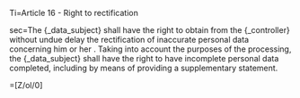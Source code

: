 Ti=Article 16 - Right to rectification

sec=The {_data_subject} shall have the right to obtain from the {_controller} without undue delay the rectification of inaccurate personal data concerning him or her . Taking into account the purposes of the processing, the {_data_subject} shall have the right to have incomplete personal data completed, including by means of providing a supplementary statement.

=[Z/ol/0]

